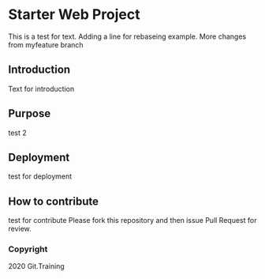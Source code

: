 # Starter Web Project
This is a test for text. Adding a line for rebaseing example.
More changes from myfeature branch

## Introduction
Text for introduction

## Purpose
test 2

## Deployment
test for deployment
## How to contribute

test for contribute
Please fork this repository and then issue Pull Request for review.

### Copyright

2020 Git.Training